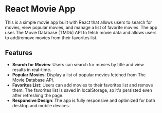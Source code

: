 # React Movie App

This is a simple movie app built with React that allows users to search for movies, view popular movies, and manage a list of favorite movies. The app uses The Movie Database (TMDb) API to fetch movie data and allows users to add/remove movies from their favorites list.

## Features

- **Search for Movies**: Users can search for movies by title and view results in real-time.
- **Popular Movies**: Display a list of popular movies fetched from The Movie Database API.
- **Favorites List**: Users can add movies to their favorites list and remove them. The favorites list is saved in localStorage, so it's persisted even after refreshing the page.
- **Responsive Design**: The app is fully responsive and optimized for both desktop and mobile devices.
